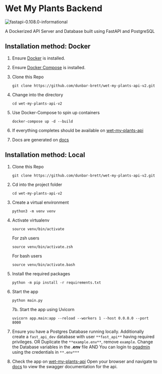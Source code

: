 
# Wet My Plants Backend
![fastapi-0.108.0-informational](https://img.shields.io/badge/fastapi-0.108.0-informational) 

A Dockerized API Server and Database built using FastAPI and PostgreSQL

## Installation method: Docker

1. Ensure [Docker](https://docs.docker.com/install/) is installed.

2. Ensure [Docker Compose](https://docs.docker.com/compose/install/) is installed.

3. Clone this Repo

   `git clone https://github.com/dunbar-brett/wet-my-plants-api-v2.git`

4. Change into the directory

   ```cd wet-my-plants-api-v2```

5. Use Docker-Compose to spin up containers

   `docker-compose up -d --build`

6. If everything completes should be available on [wet-my-plants-api](http://127.0.0.1:8000)

7. Docs are generated on [docs](http://127.0.0.1:8000/docs)

## Installation method: Local

1. Clone this Repo

   `git clone https://github.com/dunbar-brett/wet-my-plants-api-v2.git`
2. Cd into the project folder

   `cd wet-my-plants-api-v2`
3. Create a virtual environment

   `python3 -m venv venv`
4. Activate virtualenv

   `source venv/bin/activate`

   For zsh users

   `source venv/bin/activate.zsh`

   For bash users

   `source venv/bin/activate.bash`
6. Install the required packages

   `python -m pip install -r requirements.txt`
7. Start the app

   ```shell
   python main.py
   ```

   7b. Start the app using Uvicorn

   ```shell
   uvicorn app.main:app --reload --workers 1 --host 0.0.0.0 --port 8000
   ```

8. Ensure you have a Postgres Database running locally.
   Additionally create a `fast_api_dev` database with user `**fast_api**` having required privileges.
   OR
   Duplicate the `**example.env**`, remove `example`. Change the Database variables in the **.env** file
   AND
   You can login to [pgadmin](http://127.0.0.1:16543/) using the credentials in `**.env***`

9. Check the app on [wet-my-plants-api](http://127.0.0.1:8000/)
Open your browser and navigate to [docs](http://127.0.0.1:8000/docs) to view the swagger documentation for the api.